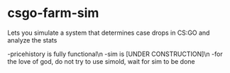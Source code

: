 # csgo-farm-sim
Lets you simulate a system that determines case drops in CS:GO and analyze the stats

-pricehistory is fully functional\n
-sim is [UNDER CONSTRUCTION]\n
-for the love of god, do not try to use simold, wait for sim to be done
